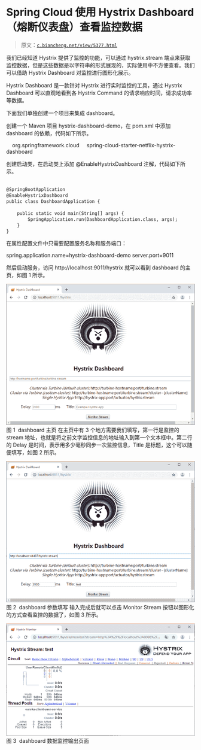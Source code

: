 # Spring Cloud 使用 Hystrix Dashboard（熔断仪表盘）查看监控数据

> 原文：[`c.biancheng.net/view/5377.html`](http://c.biancheng.net/view/5377.html)

我们已经知道 Hystrix 提供了监控的功能，可以通过 hystrix.stream 端点来获取监控数据，但是这些数据是以字符串的形式展现的，实际使用中不方便查看。我们可以借助 Hystrix Dashboard 对监控进行图形化展示。

Hystrix Dashboard 是一款针对 Hystrix 进行实时监控的工具，通过 Hystrix Dashboard 可以直观地看到各 Hystrix Command 的请求响应时间，请求成功率等数据。

下面我们单独创建一个项目来集成 dashboard。

创建一个 Maven 项目 hystrix-dashboard-demo，在 pom.xml 中添加 dashboard 的依赖，代码如下所示。

<dependency>
    <groupId>org.springframework.cloud</groupId>
    <artifactId>spring-cloud-starter-netflix-hystrix-dashboard</artifactId>
</dependency>

创建启动类，在启动类上添加 @EnableHystrixDashboard 注解，代码如下所示。

```

@SpringBootApplication
@EnableHystrixDashboard
public class DashboardApplication {

    public static void main(String[] args) {
        SpringApplication.run(DashboardApplication.class, args);
    }
}
```

在属性配置文件中只需要配置服务名称和服务端口：

spring.application.name=hystrix-dashboard-demo
server.port=9011

然后启动服务，访问 http://localhost:9011/hystrix 就可以看到 dashboard 的主页，如图 1 所示。

![dashboard 主页](img/c4f6e0458abb4de8f800a830faf82cd4.png)
图 1  dashboard 主页
在主页中有 3 个地方需要我们填写，第一行是监控的 stream 地址，也就是将之前文字监控信息的地址输入到第一个文本框中。第二行的 Delay 是时间，表示用多少毫秒同步一次监控信息，Title 是标题，这个可以随便填写，如图 2 所示。

![dashboard 参数填写](img/45c6ed4647c4638e53ffad5ee37253f6.png)
图 2  dashboard 参数填写
输入完成后就可以点击 Monitor Stream 按钮以图形化的方式查看监控的数据了，如图 3 所示。

![dashboard 数据监控输出页面](img/3ab6353c09b14e0fc861f1a16aee10ad.png)
图 3  dashboard 数据监控输出页面